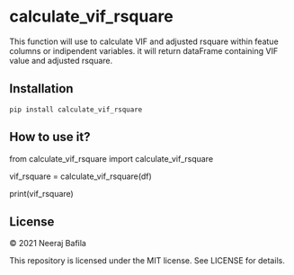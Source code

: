 # calculate_vif_rsquare
This function will use to calculate VIF and adjusted
    rsquare within featue columns or indipendent variables. it will
    return dataFrame containing VIF value and adjusted rsquare.

## Installation
```pip install calculate_vif_rsquare```

## How to use it?
from calculate_vif_rsquare import calculate_vif_rsquare

vif_rsquare = calculate_vif_rsquare(df)

print(vif_rsquare)

## License

© 2021  Neeraj Bafila

This repository is licensed under the MIT license. See LICENSE for details.
